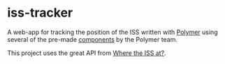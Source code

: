 # iss-tracker
A web-app for tracking the position of the ISS written with [Polymer](https://www.polymer-project.org) using several of the pre-made [components](elements.polymer-project.org) by the Polymer team. 

This project uses the great API from [Where the ISS at?](http://wheretheiss.at/w/developer).
